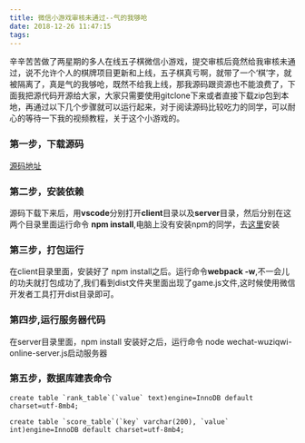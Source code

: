 ```yaml
---
title: 微信小游戏审核未通过--气的我够呛
date: 2018-12-26 11:47:15
tags:
---
```

辛辛苦苦做了两星期的多人在线五子棋微信小游戏，提交审核后竟然给我审核未通过，说不允许个人的棋牌项目更新和上线，五子棋真亏啊，就带了一个‘棋’字，就被隔离了，真是气的我够呛，既然不给我上线，那我源码跟资源也不能浪费了，下面我把源代码开源给大家，大家只需要使用gitclone下来或者直接下载zip包到本地，再通过以下几个步骤就可以运行起来，对于阅读源码比较吃力的同学，可以耐心的等待一下我的视频教程，关于这个小游戏的。
### **第一步，下载源码**
[源码地址](https://github.com/haoyuan336/wuziqi-online-wechat-game)
### **第二步，安装依赖**
源码下载下来后，用**vscode**分别打开**client**目录以及**server**目录，然后分别在这两个目录里面运行命令 **npm install**,电脑上没有安装npm的同学，去[这里](https://nodejs.org/en/)安装
### **第三步，打包运行**
在client目录里面，安装好了 npm install之后。运行命令**webpack -w**,不一会儿的功夫就打包成功了,我们看到dist文件夹里面出现了game.js文件,这时候使用微信开发者工具打开dist目录即可。
### **第四步,运行服务器代码**
在server目录里面，npm install 安装好之后，运行命令 node wechat-wuziqwi-online-server.js启动服务器
### **第五步，数据库建表命令**

```mysql
create table `rank_table`(`value` text)engine=InnoDB default charset=utf-8mb4;
```
```
create table `score_table`(`key` varchar(200), `value` int)engine=InnoDB default charset=utf-8mb4;
```
